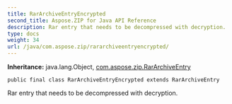 ```yaml
---
title: RarArchiveEntryEncrypted
second_title: Aspose.ZIP for Java API Reference
description: Rar entry that needs to be decompressed with decryption.
type: docs
weight: 34
url: /java/com.aspose.zip/rararchiveentryencrypted/
---
```


**Inheritance:**
java.lang.Object, [com.aspose.zip.RarArchiveEntry](../../com.aspose.zip/rararchiveentry)
```
public final class RarArchiveEntryEncrypted extends RarArchiveEntry
```

Rar entry that needs to be decompressed with decryption.
